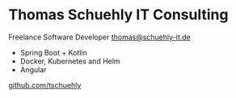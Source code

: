 # Thomas Schuehly IT Consulting

Freelance Software Developer
<thomas@schuehly-it.de>

- Spring Boot + Kotlin
- Docker, Kubernetes and Helm
- Angular

[github.com/tschuehly](https://www.github.com/tschuehly)